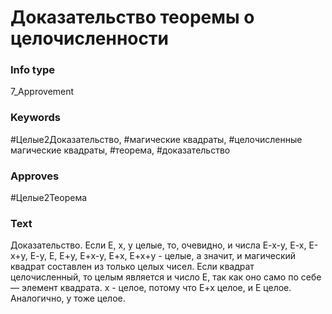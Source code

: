 # Доказательство теоремы о целочисленности
### Info type
7_Approvement
### Keywords
#Целые2Доказательство, #магические квадраты, #целочисленные магические квадраты, #теорема, #доказательство
### Approves
#Целые2Теорема
### Text
Доказательство. Если E, x, y целые, то, очевидно, и числа E-x-y, E-x, E-x+y, E-y, E, E+y, E+x-y, E+x, E+x+y - целые, а значит, и магический квадрат составлен из только целых чисел. Если квадрат целочисленный, то целым является и число E, так как оно само по себе — элемент квадрата. x - целое, потому что E+x целое, и E целое. Аналогично, y тоже целое.